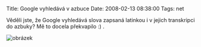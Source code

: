 Title: Google vyhledává v azbuce
Date: 2008-02-13 08:38:00
Tags: net

Věděli jste, že Google vyhledává slova zapsaná latinkou i v jejich transkripci do azbuky? Mě to docela překvapilo :) .

![obrázek]({static}/images/38.jpg)
